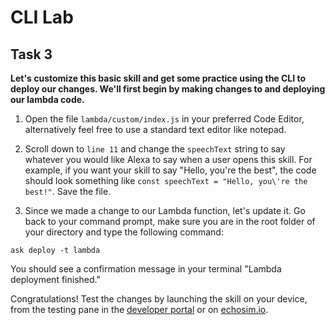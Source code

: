 # CLI Lab
## Task 3
  **Let's customize this basic skill and get some practice using the CLI to deploy our changes. We'll first begin by making changes to and deploying our lambda code.**

1. Open the file `lambda/custom/index.js` in your preferred Code Editor, alternatively feel free to use a standard text editor like notepad.

2. Scroll down to `line 11` and change the `speechText` string to say whatever you would like Alexa to say when a user opens this skill. For example, if you want your skill to say "Hello, you're the best", the code should look something like `const speechText = "Hello, you\'re the best!"`. Save the file.

3. Since we made a change to our Lambda function, let's update it. Go back to your command prompt, make sure you are in the root folder of your directory and type the following command:

  ```
  ask deploy -t lambda
  ```
  You should see a confirmation message in your terminal "Lambda deployment finished."

  Congratulations! Test the changes by launching the skill on your device, from the testing pane in the [developer portal](https://developer.amazon.com/alexa/console/ask) or on [echosim.io](https://www.echosim.io).
